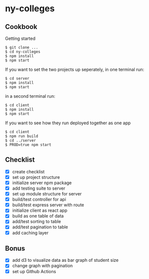 # ny-colleges

## Cookbook
Getting started
```
$ git clone ...
$ cd ny-colleges
$ npm install
$ npm start
```

If you want to set the two projects up seperately, in one terminal run:
```
$ cd server
$ npm install
$ npm start
```
in a second terminal run:
```
$ cd client
$ npm install
$ npm start
```

If you want to see how they run deployed together as one app
```
$ cd client
$ npm run build
$ cd ../server
$ PROD=true npm start
```

## Checklist
 - [x] create checklist
 - [x] set up project structure
 - [x] initialize server npm package
 - [x] add testing suite to server
 - [x] set up module structure for server
 - [x] build/test controller for api
 - [x] build/test express server with route
 - [x] initialize client as react app
 - [x] build as one table of data
 - [x] add/test sorting to table
 - [x] add/test pagination to table
 - [x] add caching layer
 
## Bonus
 - [x] add d3 to visualize data as bar graph of student size
 - [x] change graph with pagination
 - [x] set up Github Actions

